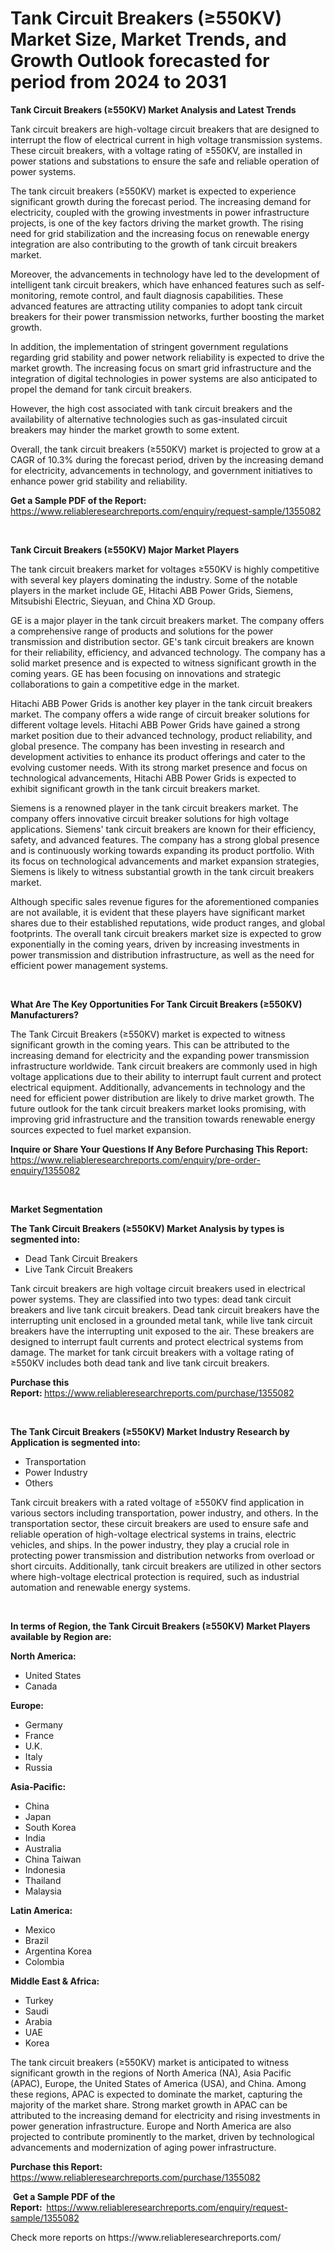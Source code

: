 <p><h1>Tank Circuit Breakers (≥550KV) Market Size, Market Trends, and Growth Outlook forecasted for period from 2024 to 2031</h1></p><p><strong>Tank Circuit Breakers (≥550KV) Market Analysis and Latest Trends</strong></p>
<p><p>Tank circuit breakers are high-voltage circuit breakers that are designed to interrupt the flow of electrical current in high voltage transmission systems. These circuit breakers, with a voltage rating of ≥550KV, are installed in power stations and substations to ensure the safe and reliable operation of power systems.</p><p>The tank circuit breakers (≥550KV) market is expected to experience significant growth during the forecast period. The increasing demand for electricity, coupled with the growing investments in power infrastructure projects, is one of the key factors driving the market growth. The rising need for grid stabilization and the increasing focus on renewable energy integration are also contributing to the growth of tank circuit breakers market.</p><p>Moreover, the advancements in technology have led to the development of intelligent tank circuit breakers, which have enhanced features such as self-monitoring, remote control, and fault diagnosis capabilities. These advanced features are attracting utility companies to adopt tank circuit breakers for their power transmission networks, further boosting the market growth.</p><p>In addition, the implementation of stringent government regulations regarding grid stability and power network reliability is expected to drive the market growth. The increasing focus on smart grid infrastructure and the integration of digital technologies in power systems are also anticipated to propel the demand for tank circuit breakers.</p><p>However, the high cost associated with tank circuit breakers and the availability of alternative technologies such as gas-insulated circuit breakers may hinder the market growth to some extent.</p><p>Overall, the tank circuit breakers (≥550KV) market is projected to grow at a CAGR of 10.3% during the forecast period, driven by the increasing demand for electricity, advancements in technology, and government initiatives to enhance power grid stability and reliability.</p></p>
<p><strong>Get a Sample PDF of the Report:&nbsp;</strong> <a href="https://www.reliableresearchreports.com/enquiry/request-sample/1355082">https://www.reliableresearchreports.com/enquiry/request-sample/1355082</a></p>
<p>&nbsp;</p>
<p><strong>Tank Circuit Breakers (≥550KV) Major Market Players</strong></p>
<p><p>The tank circuit breakers market for voltages ≥550KV is highly competitive with several key players dominating the industry. Some of the notable players in the market include GE, Hitachi ABB Power Grids, Siemens, Mitsubishi Electric, Sieyuan, and China XD Group.</p><p>GE is a major player in the tank circuit breakers market. The company offers a comprehensive range of products and solutions for the power transmission and distribution sector. GE's tank circuit breakers are known for their reliability, efficiency, and advanced technology. The company has a solid market presence and is expected to witness significant growth in the coming years. GE has been focusing on innovations and strategic collaborations to gain a competitive edge in the market.</p><p>Hitachi ABB Power Grids is another key player in the tank circuit breakers market. The company offers a wide range of circuit breaker solutions for different voltage levels. Hitachi ABB Power Grids have gained a strong market position due to their advanced technology, product reliability, and global presence. The company has been investing in research and development activities to enhance its product offerings and cater to the evolving customer needs. With its strong market presence and focus on technological advancements, Hitachi ABB Power Grids is expected to exhibit significant growth in the tank circuit breakers market.</p><p>Siemens is a renowned player in the tank circuit breakers market. The company offers innovative circuit breaker solutions for high voltage applications. Siemens' tank circuit breakers are known for their efficiency, safety, and advanced features. The company has a strong global presence and is continuously working towards expanding its product portfolio. With its focus on technological advancements and market expansion strategies, Siemens is likely to witness substantial growth in the tank circuit breakers market.</p><p>Although specific sales revenue figures for the aforementioned companies are not available, it is evident that these players have significant market shares due to their established reputations, wide product ranges, and global footprints. The overall tank circuit breakers market size is expected to grow exponentially in the coming years, driven by increasing investments in power transmission and distribution infrastructure, as well as the need for efficient power management systems.</p></p>
<p>&nbsp;</p>
<p><strong>What Are The Key Opportunities For Tank Circuit Breakers (≥550KV) Manufacturers?</strong></p>
<p><p>The Tank Circuit Breakers (≥550KV) market is expected to witness significant growth in the coming years. This can be attributed to the increasing demand for electricity and the expanding power transmission infrastructure worldwide. Tank circuit breakers are commonly used in high voltage applications due to their ability to interrupt fault current and protect electrical equipment. Additionally, advancements in technology and the need for efficient power distribution are likely to drive market growth. The future outlook for the tank circuit breakers market looks promising, with improving grid infrastructure and the transition towards renewable energy sources expected to fuel market expansion.</p></p>
<p><strong>Inquire or Share Your Questions If Any Before Purchasing This Report:</strong> <a href="https://www.reliableresearchreports.com/enquiry/pre-order-enquiry/1355082">https://www.reliableresearchreports.com/enquiry/pre-order-enquiry/1355082</a></p>
<p>&nbsp;</p>
<p><strong>Market Segmentation</strong></p>
<p><strong>The Tank Circuit Breakers (≥550KV) Market Analysis by types is segmented into:</strong></p>
<p><ul><li>Dead Tank Circuit Breakers</li><li>Live Tank Circuit Breakers</li></ul></p>
<p><p>Tank circuit breakers are high voltage circuit breakers used in electrical power systems. They are classified into two types: dead tank circuit breakers and live tank circuit breakers. Dead tank circuit breakers have the interrupting unit enclosed in a grounded metal tank, while live tank circuit breakers have the interrupting unit exposed to the air. These breakers are designed to interrupt fault currents and protect electrical systems from damage. The market for tank circuit breakers with a voltage rating of ≥550KV includes both dead tank and live tank circuit breakers.</p></p>
<p><strong>Purchase this Report:&nbsp;</strong><a href="https://www.reliableresearchreports.com/purchase/1355082">https://www.reliableresearchreports.com/purchase/1355082</a></p>
<p>&nbsp;</p>
<p><strong>The Tank Circuit Breakers (≥550KV) Market Industry Research by Application is segmented into:</strong></p>
<p><ul><li>Transportation</li><li>Power Industry</li><li>Others</li></ul></p>
<p><p>Tank circuit breakers with a rated voltage of ≥550KV find application in various sectors including transportation, power industry, and others. In the transportation sector, these circuit breakers are used to ensure safe and reliable operation of high-voltage electrical systems in trains, electric vehicles, and ships. In the power industry, they play a crucial role in protecting power transmission and distribution networks from overload or short circuits. Additionally, tank circuit breakers are utilized in other sectors where high-voltage electrical protection is required, such as industrial automation and renewable energy systems.</p></p>
<p>&nbsp;</p>
<p><strong>In terms of Region, the Tank Circuit Breakers (≥550KV) Market Players available by Region are:</strong></p>
<p>
    <p> <strong> North America: </strong>
        <ul>
            <li>United States</li>
            <li>Canada</li>
        </ul>
        </p> 
    <p> <strong> Europe: </strong>
        <ul>
            <li>Germany</li>
            <li>France</li>
            <li>U.K.</li>
            <li>Italy</li>
            <li>Russia</li>
        </ul>
        </p> 
    <p> <strong> Asia-Pacific: </strong>
        <ul>
            <li>China</li>
            <li>Japan</li>
            <li>South Korea</li>
            <li>India</li>
            <li>Australia</li>
            <li>China Taiwan</li>
            <li>Indonesia</li>
            <li>Thailand</li>
            <li>Malaysia</li>
        </ul>
        </p> 
    <p> <strong> Latin America: </strong>
        <ul>
            <li>Mexico</li>
            <li>Brazil</li>
            <li>Argentina Korea</li>
            <li>Colombia</li>
        </ul>
        </p> 
    <p> <strong> Middle East & Africa: </strong>
        <ul>
            <li>Turkey</li>
            <li>Saudi</li>
            <li>Arabia</li>
            <li>UAE</li>
            <li>Korea</li>
        </ul>
    </p>
    </p>
<p><p>The tank circuit breakers (≥550KV) market is anticipated to witness significant growth in the regions of North America (NA), Asia Pacific (APAC), Europe, the United States of America (USA), and China. Among these regions, APAC is expected to dominate the market, capturing the majority of the market share. Strong market growth in APAC can be attributed to the increasing demand for electricity and rising investments in power generation infrastructure. Europe and North America are also projected to contribute prominently to the market, driven by technological advancements and modernization of aging power infrastructure.</p></p>
<p><strong>Purchase this Report: </strong><a href="https://www.reliableresearchreports.com/purchase/1355082">https://www.reliableresearchreports.com/purchase/1355082</a></p>
<p>&nbsp;<strong>Get a Sample PDF of the Report:&nbsp;&nbsp;</strong><a href="https://www.reliableresearchreports.com/enquiry/request-sample/1355082">https://www.reliableresearchreports.com/enquiry/request-sample/1355082</a></p>
<p><strong></strong></p>
<p>Check more reports on https://www.reliableresearchreports.com/</p>